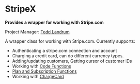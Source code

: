 # StripeX
**Provides a wrapper for working with Stripe.com**

Project Manager: [Todd Landrum](mailto:todd@paladinpgm.com)

A wrapper class for working with Stripe.com. Currently supports:

* Authenticating a stripe.com connection and account
* Charging a credit card, can do different currency types. 
* Adding/updating customers, Getting cursor of customer IDs
* Working with [Code Functions](http://blog.paladinpgm.com/2015/11/17/stripe-card-functions/)
* [Plan and Subscription Functions](http://blog.paladinpgm.com/2015/12/08/stripe-plan-and-subscription-functions/)
* Working with [ChargeCard](http://blog.paladinpgm.com/2016/01/12/stripe-charge-a-card-on-file/)
